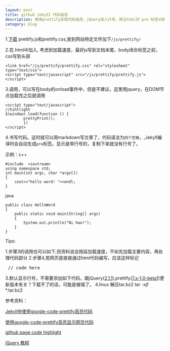 ```yaml
---
layout: post
title: github JekyII 代码高亮 
description: 使用prettify实现代码高亮，jQuery加入行号、修正html对`pre`标签识别问题
category: blog 
---
```


1.[下载](https://code.google.com/p/google-code-prettify/) prettify.js和prettify.css,放到网站特定文件加下`/js/prettify/`

2.在.html中加入, 考虑到加载速度，最好js写到文档末尾，body闭合标签之前，css写到头部

    <link href="/js/prettify/prettify.css" rel="stylesheet" type="text/css">
    <script type="text/javascript" src="/js/prettify/prettify.js"></script>

3.调用，可以写在body的onload事件中，但是不建议，这里用jquery，在DOM节点加载完之后就调用

    <script type="text/javascript">
    //hihtlight
    $(window).load(function () {
            prettyPrint();
            })
    </script>

4.书写代码。这时就可以用markdown写文章了，代码语法为`四个空格`，,JekyII编译时会自动生成`pre`标签。显示是带行号的，复制下来就没有行号了。

示例：c++

	#include  <iostream>
	using namespace std;
	int main(int argc, char *argv[])
	{
	    cout<<"hello word! "<<endl;
	}
	
java

    public class HelloWord
    {
        public static void main(String[] args)
        {   
            System.out.println("Ni hao!");
        }      
    }

Tips:

1.步骤3的调用也可以如下,但资料说会拖延加载速度，不如先加载主要内容，再处理代码部分
    <body onload="prettyPrint()">
2.步骤4,若网页是直接通过html代码编写，应该这样标记
    <pre class="prettyprint">
    // code here
    </pre>
3.默认显示行号，不需要添加如下代码，跟jQuery([2.1.1](http://code.jquery.com/jquery-2.1.1.min.js)),prettify([7.x-1.0-beta1](http://ftp.drupal.org/files/projects/prettify-7.x-1.0-beta1.zip))更新版本有关？下载不了的话，可能是被墙了。
    <script type="text/javascript">
    $(window).load(function () {
            $("pre").addClass("prettyprint linenums");
            })
    </script>
4.linux 解压tar.bz2
    tar -xjf *.tar.bz2

参考资料：

[Jekyll中使用google-code-prettify高亮代码](http://blog.evercoding.net/2013/02/27/highlight-code-with-google-code-prettify/)

[使用google-code-prettify高亮显示网页代码](http://www.cnblogs.com/changweihua/archive/2012/06/02/2531590.html)

[github page code highlight](http://dj-chen.com/blog%20construction/2012/11/24/github-page-code-highlight/)

[jQuery 教程](http://www.w3school.com.cn/jquery/index.asp)
